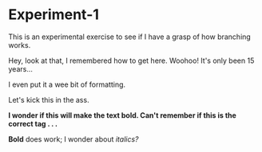 # Experiment-1
<p>This is an experimental exercise to see if I have a grasp of how branching works. </p>
<p>Hey, look at that, I remembered how to get here. Woohoo! It's only been 15 years...</p>
<p>I even put it a wee bit of formatting.</p>
<p>Let's kick this in the ass.</p>
<p></p>
<p><b>I wonder if this will make the text bold. Can't remember if this is the correct tag . . .</b></p>
<p><b>Bold</b> does work; I wonder about <i>italics<i>?
